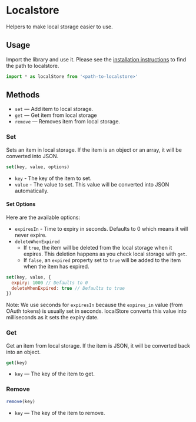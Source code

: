 # Localstore

Helpers to make local storage easier to use.

## Usage

Import the library and use it. Please see the [installation instructions](../../../readme.md) to find the path to localstore.

```js
import * as localStore from '<path-to-localstore>'
```

## Methods

- `set` — Add item to local storage.
- `get` — Get item from local storage
- `remove` — Removes item from local storage.

### Set

Sets an item in local storage. If the item is an object or an array, it will be converted into JSON.

```js
set(key, value, options)
```

- `key` - The key of the item to set.
- `value` - The value to set. This value will be converted into JSON automatically.

#### Set Options

Here are the available options:

- `expiresIn` - Time to expiry in seconds. Defaults to 0 which means it will never expire.
- `deleteWhenExpired`
  - If `true`, the item will be deleted from the local storage when it expires. This deletion happens as you check local storage with `get`.
  - If `false`, an `expired` property set to `true` will be added to the item when the item has expired.

```js
set(key, value, {
  expiry: 1000 // Defaults to 0
  deleteWhenExpired: true // Defaults to true
})
```

Note: We use seconds for `expiresIn` because the `expires_in` value (from OAuth tokens) is usually set in seconds. localStore converts this value into milliseconds as it sets the expiry date.

### Get

Get an item from local storage. If the item is JSON, it will be converted back into an object.

```js
get(key)
```

- `key` — The key of the item to get.

### Remove

```js
remove(key)
```

- `key` — The key of the item to remove.
